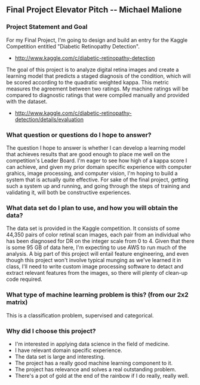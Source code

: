## Final Project Elevator Pitch -- Michael Malione

### Project Statement and Goal
For my Final Project, I'm going to design and build an entry for the Kaggle Competition entitled "Diabetic Retinopathy Detection".
* http://www.kaggle.com/c/diabetic-retinopathy-detection

The goal of this project is to analyze digital retina images and create a learning model that predicts a staged diagnosis of the condition, which will be scored according to the quadratic weighted kappa. This metric measures the agreement between two ratings. My machine ratings will be compared to diagnostic ratings that were compiled manually and provided with the dataset.
* http://www.kaggle.com/c/diabetic-retinopathy-detection/details/evaluation

### What question or questions do I hope to answer?
The question I hope to answer is whether I can develop a learning model that achieves results that are good enough to place me well on the competition's Leader Board. I'm eager to see how high of a kappa score I can achieve, and given my prior domain specific experience with computer grahics, image processing, and computer vision, I'm hoping to build a system that is actually quite effective. For sake of the final project, getting such a system up and running, and going through the steps of training and validating it, will both be constructive experiences.

### What data set do I plan to use, and how you will obtain the data?
The data set is provided in the Kaggle competition. It consists of some 44,350 pairs of color retinal scan images, each pair from an individual who has been diagnosed for DR on the integer scale from 0 to 4. Given that there is some 95 GB of data here, I'm expecting to use AWS to run much of the analysis. A big part of this project will entail feature engineering, and even though this project won't involve typical munging as we've learned it in class, I'll need to write custom image processing software to detact and extract relevant features from the images, so there will plenty of clean-up code required.

### What type of machine learning problem is this? (from our 2x2 matrix)
This is a classification problem, supervised and categorical.

### Why did I choose this project?
* I'm interested in applying data science in the field of medicine.
* I have relevant domain specific experience.
* The data set is large and interesting.
* The project has a really good machine learning component to it.
* The project has relevance and solves a real outstanding problem.
* There's a pot of gold at the end of the rainbow if I do really, really well. 
